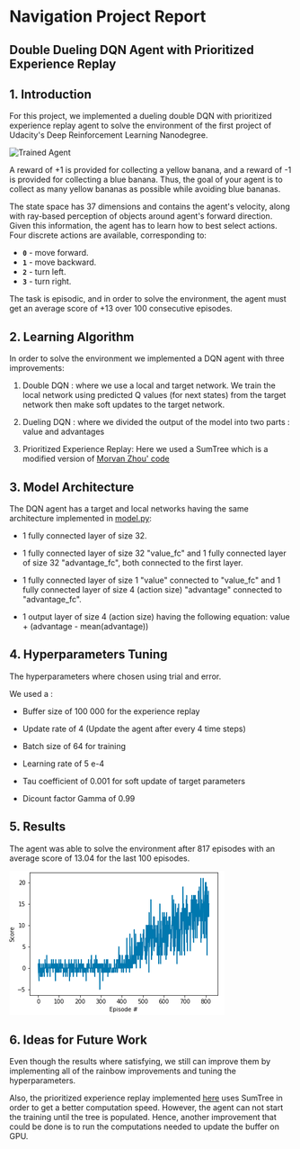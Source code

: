 [//]: # (Image References)

[image1]: https://user-images.githubusercontent.com/10624937/42135619-d90f2f28-7d12-11e8-8823-82b970a54d7e.gif "Trained Agent"
[image2]: ./images/plot_of_rewards.png "plot of rewards"

# Navigation Project Report
## Double Dueling DQN Agent with Prioritized Experience Replay

## 1. Introduction

For this project, we implemented a dueling double DQN with prioritized experience replay agent to solve the environment of the first project of Udacity's Deep Reinforcement Learning Nanodegree.  

![Trained Agent][image1]

A reward of +1 is provided for collecting a yellow banana, and a reward of -1 is provided for collecting a blue banana.  Thus, the goal of your agent is to collect as many yellow bananas as possible while avoiding blue bananas.  

The state space has 37 dimensions and contains the agent's velocity, along with ray-based perception of objects around agent's forward direction.  Given this information, the agent has to learn how to best select actions.  Four discrete actions are available, corresponding to:
- **`0`** - move forward.
- **`1`** - move backward.
- **`2`** - turn left.
- **`3`** - turn right.

The task is episodic, and in order to solve the environment, the agent must get an average score of +13 over 100 consecutive episodes.

## 2. Learning Algorithm

In order to solve the environment we implemented a DQN agent with three improvements:

1. Double DQN : where we use a local and target network. We train the local network using predicted Q values (for next states) from the target network then make soft updates to the target network.

2. Dueling DQN : where we divided the output of the model into two parts : value and advantages

3. Prioritized Experience Replay: Here we used a SumTree which is a modified version of [Morvan Zhou' code](https://github.com/MorvanZhou/Reinforcement-learning-with-tensorflow/blob/master/contents/5.2_Prioritized_Replay_DQN/RL_brain.py)
    
## 3. Model Architecture

The DQN agent has a target and local networks having the same architecture implemented in [model.py](model.py):

- 1 fully connected layer of size 32.

- 1 fully connected layer of size 32 "value_fc" and 1 fully connected layer of size 32 "advantage_fc", both connected to the first layer.

- 1 fully connected layer of size 1 "value" connected to "value_fc" and 1 fully connected layer of size 4 (action size) "advantage" connected to "advantage_fc".

- 1 output layer of size 4 (action size) having the following equation: value + (advantage - mean(advantage))

## 4. Hyperparameters Tuning

The hyperparameters where chosen using trial and error.

We used a :

- Buffer size of 100 000 for the experience replay

- Update rate of 4 (Update the agent after every 4 time steps)

- Batch size of 64 for training

- Learning rate of 5 e-4

- Tau coefficient of 0.001 for soft update of target parameters

- Dicount factor Gamma of 0.99

## 5. Results

The agent was able to solve the environment after 817 episodes with an average score of 13.04 for the last 100 episodes.

![plot of rewards][image2]

## 6. Ideas for Future Work

Even though the results where satisfying, we still can improve them by implementing all of the rainbow improvements and tuning the hyperparameters.

Also, the prioritized experience replay implemented [here](per.py) uses SumTree in order to get a better computation speed. However, the agent can not start the training until the tree is populated. Hence, another improvement that could be done is to run the computations needed to update the buffer on GPU.
